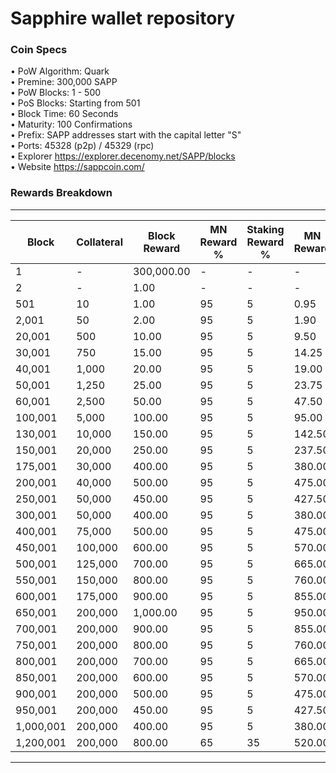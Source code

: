 Sapphire wallet repository
=====================================

### Coin Specs
 
• PoW Algorithm: Quark   
• Premine: 300,000 SAPP   
• PoW Blocks: 1 - 500   
• PoS Blocks: Starting from 501   
• Block Time: 60 Seconds    
• Maturity: 100 Confirmations   
• Prefix: SAPP addresses start with the capital letter "S"   
• Ports: 45328 (p2p) / 45329 (rpc)   
• Explorer https://explorer.decenomy.net/SAPP/blocks   
• Website https://sappcoin.com/

### Rewards Breakdown
---
| Block     | Collateral | Block Reward | MN Reward % | Staking Reward % | MN Reward | Staker Reward |
| --------- | ---------- | ------------ | ----------- | ---------------- | --------- | ------------- |
| 1         | \-         | 300,000.00   | \-          | \-               | \-        | \-            |
| 2         | \-         | 1.00         | \-          | \-               | \-        | \-            |
| 501       | 10         | 1.00         | 95          | 5                | 0.95      | 0.05          |
| 2,001     | 50         | 2.00         | 95          | 5                | 1.90      | 0.10          |
| 20,001    | 500        | 10.00        | 95          | 5                | 9.50      | 0.50          |
| 30,001    | 750        | 15.00        | 95          | 5                | 14.25     | 0.75          |
| 40,001    | 1,000      | 20.00        | 95          | 5                | 19.00     | 1.00          |
| 50,001    | 1,250      | 25.00        | 95          | 5                | 23.75     | 1.25          |
| 60,001    | 2,500      | 50.00        | 95          | 5                | 47.50     | 2.50          |
| 100,001   | 5,000      | 100.00       | 95          | 5                | 95.00     | 5.00          |
| 130,001   | 10,000     | 150.00       | 95          | 5                | 142.50    | 7.50          |
| 150,001   | 20,000     | 250.00       | 95          | 5                | 237.50    | 12.50         |
| 175,001   | 30,000     | 400.00       | 95          | 5                | 380.00    | 20.00         |
| 200,001   | 40,000     | 500.00       | 95          | 5                | 475.00    | 25.00         |
| 250,001   | 50,000     | 450.00       | 95          | 5                | 427.50    | 22.50         |
| 300,001   | 50,000     | 400.00       | 95          | 5                | 380.00    | 20.00         |
| 400,001   | 75,000     | 500.00       | 95          | 5                | 475.00    | 25.00         |
| 450,001   | 100,000    | 600.00       | 95          | 5                | 570.00    | 30.00         |
| 500,001   | 125,000    | 700.00       | 95          | 5                | 665.00    | 35.00         |
| 550,001   | 150,000    | 800.00       | 95          | 5                | 760.00    | 40.00         |
| 600,001   | 175,000    | 900.00       | 95          | 5                | 855.00    | 45.00         |
| 650,001   | 200,000    | 1,000.00     | 95          | 5                | 950.00    | 50.00         |
| 700,001   | 200,000    | 900.00       | 95          | 5                | 855.00    | 45.00         |
| 750,001   | 200,000    | 800.00       | 95          | 5                | 760.00    | 40.00         |
| 800,001   | 200,000    | 700.00       | 95          | 5                | 665.00    | 35.00         |
| 850,001   | 200,000    | 600.00       | 95          | 5                | 570.00    | 30.00         |
| 900,001   | 200,000    | 500.00       | 95          | 5                | 475.00    | 25.00         |
| 950,001   | 200,000    | 450.00       | 95          | 5                | 427.50    | 22.50         |
| 1,000,001 | 200,000    | 400.00       | 95          | 5                | 380.00    | 20.00         |
| 1,200,001 | 200,000    | 800.00       | 65          | 35               | 520.00    | 280.00        |
---
